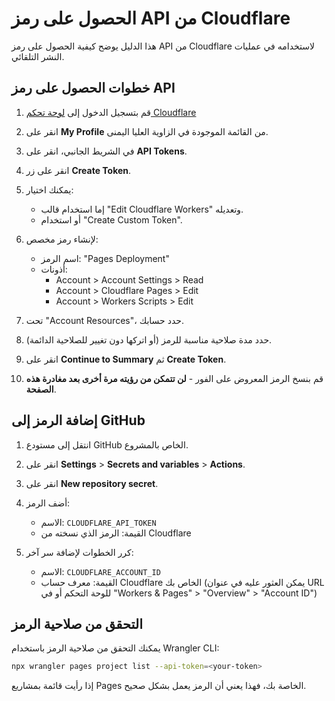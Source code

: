 # الحصول على رمز API من Cloudflare

هذا الدليل يوضح كيفية الحصول على رمز API من Cloudflare لاستخدامه في عمليات النشر التلقائي.

## خطوات الحصول على رمز API

1. قم بتسجيل الدخول إلى [لوحة تحكم Cloudflare](https://dash.cloudflare.com/)

2. انقر على **My Profile** من القائمة الموجودة في الزاوية العليا اليمنى.

3. في الشريط الجانبي، انقر على **API Tokens**.

4. انقر على زر **Create Token**.

5. يمكنك اختيار:
   - إما استخدام قالب "Edit Cloudflare Workers" وتعديله.
   - أو استخدام "Create Custom Token".

6. لإنشاء رمز مخصص:
   - اسم الرمز: "Pages Deployment"
   - أذونات:
     - Account > Account Settings > Read
     - Account > Cloudflare Pages > Edit
     - Account > Workers Scripts > Edit

7. تحت "Account Resources"، حدد حسابك.

8. حدد مدة صلاحية مناسبة للرمز (أو اتركها دون تغيير للصلاحية الدائمة).

9. انقر على **Continue to Summary** ثم **Create Token**.

10. قم بنسخ الرمز المعروض على الفور - **لن تتمكن من رؤيته مرة أخرى بعد مغادرة هذه الصفحة**.

## إضافة الرمز إلى GitHub

1. انتقل إلى مستودع GitHub الخاص بالمشروع.

2. انقر على **Settings** > **Secrets and variables** > **Actions**.

3. انقر على **New repository secret**.

4. أضف الرمز:
   - الاسم: `CLOUDFLARE_API_TOKEN`
   - القيمة: الرمز الذي نسخته من Cloudflare

5. كرر الخطوات لإضافة سر آخر:
   - الاسم: `CLOUDFLARE_ACCOUNT_ID`
   - القيمة: معرف حساب Cloudflare الخاص بك (يمكن العثور عليه في عنوان URL للوحة التحكم أو في "Workers & Pages" > "Overview" > "Account ID")

## التحقق من صلاحية الرمز

يمكنك التحقق من صلاحية الرمز باستخدام Wrangler CLI:

```bash
npx wrangler pages project list --api-token=<your-token>
```

إذا رأيت قائمة بمشاريع Pages الخاصة بك، فهذا يعني أن الرمز يعمل بشكل صحيح. 